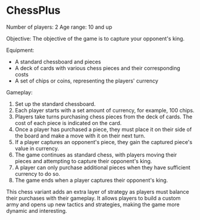 # ChessPlus

Number of players: 2 Age range: 10 and up

Objective: The objective of the game is to capture your opponent's king.

Equipment:

- A standard chessboard and pieces
- A deck of cards with various chess pieces and their corresponding costs
- A set of chips or coins, representing the players' currency

Gameplay:

1.  Set up the standard chessboard.
2.  Each player starts with a set amount of currency, for example, 100 chips.
3.  Players take turns purchasing chess pieces from the deck of cards. The cost of each piece is indicated on the card.
4.  Once a player has purchased a piece, they must place it on their side of the board and make a move with it on their next turn.
5.  If a player captures an opponent's piece, they gain the captured piece's value in currency.
6.  The game continues as standard chess, with players moving their pieces and attempting to capture their opponent's king.
7.  A player can only purchase additional pieces when they have sufficient currency to do so.
8.  The game ends when a player captures their opponent's king.

This chess variant adds an extra layer of strategy as players must balance their purchases with their gameplay. It allows players to build a custom army and opens up new tactics and strategies, making the game more dynamic and interesting.
